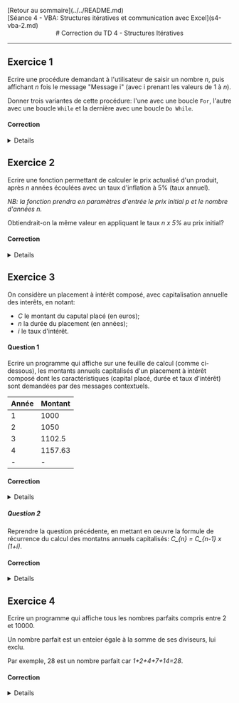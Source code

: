 <p style="text-align:left;">
    [Retour au sommaire](../../README.md)
    <span style="float:right;">
        [Séance 4 - VBA: Structures itératives et communication avec Excel](s4-vba-2.md)
    </span>
</p>

<div style="text-align:center;">
# Correction du TD 4 - Structures Itératives
</div>

---

## Exercice 1

Ecrire une procédure demandant à l'utilisateur de saisir un nombre *n*, puis affichant *n* fois le message "Message i" (avec i prenant les valeurs de 1 à *n*).

Donner trois variantes de cette procédure: l'une avec une boucle `For`, l'autre avec une boucle `While` et la dernière avec une boucle `Do While`.

#### Correction

<details>

```php
Sub exo1()
    Dim n As Integer
    Dim i As Integer
    
    n = InputBox("Entrez un nombre", "Nombre")
    
    For i = 1 To n ' Variante For'
        MsgBox "Message " & i
    Next i
    
    i = 1
    While i <= n 'Variante While'
        MsgBox "Message " & i
        i = i + 1
    Wend
    
    i = 1
    Do While i <= n 'Variante Do While'
        MsgBox "Message " & i
        i = i + 1
    Loop
End Sub
```

</details>

## Exercice 2

Ecrire une fonction permettant de calculer le prix actualisé d'un produit, après *n* années écoulées avec un taux d'inflation à 5% (taux annuel).

*NB: la fonction prendra en paramètres d'entrée le prix initial p et le nombre d'années n.*

Obtiendrait-on la même valeur en appliquant le taux *n x 5\%* au prix initial?

#### Correction

<details>

```php
Function prixActualise(p As Double, n As Integer) As Double
    Dim i As Integer
    Dim prix As Double
    
    prix = p
    
    For i = 1 To n
        prix = prix * 1.05
    Next i
    
    prixActualise = prix
End Function

Sub afficherPrixActualise()
    Dim p As Double
    Dim n As Integer
    
    p = InputBox("Entrez le prix initial", "Prix")
    n = InputBox("Entrez le nombre d'années", "Années")
    
    MsgBox "Le prix actualisé est de " & prixActualise(p, n)
End Sub
```

</details>

## Exercice 3

On considère un placement à intérêt composé, avec capitalisation annuelle des interêts, en notant:

- *C* le montant du caputal placé (en euros);
- *n* la durée du placement (en années);
- *i* le taux d'intérêt.

#### Question 1

Ecrire un programme qui affiche sur une feuille de calcul (comme ci-dessous), les montants annuels capitalisés d'un placement à intérêt composé dont les caractéristiques (capital placé, durée et taux d'intérêt) sont demandées par des messages contextuels.

| Année | Montant |
|-------|---------|
| 1     | 1000    |
| 2     | 1050    |
| 3     | 1102.5  |
| 4     | 1157.63 |
| -     | -       |

#### Correction

<details>

```php
Sub exo3q1()
    Dim C As Double
    Dim n As Integer
    Dim i As Double
    Dim j As Integer
    
    C = InputBox("Entrez le capital placé", "Capital")
    n = InputBox("Entrez la durée du placement", "Durée")
    i = InputBox("Entrez le taux d'intérêt", "Taux")
    
    Cells(1, 1) = "Année"
    Cells(1, 2) = "Montant"
    
    For j = 1 To n
        Cells(j + 1, 1) = j
        Cells(j + 1, 2) = C * (1 + i) ^ j
    Next j
End Sub
```

</details>

##### Question 2

Reprendre la question précédente, en mettant en oeuvre la formule de récurrence du calcul des montatns annuels capitalisés: *C_{n} = C_{n-1} x (1+i)*.

#### Correction

<details>

```php
Sub exo3q2()
    Dim C As Double
    Dim n As Integer
    Dim i As Double
    Dim j As Integer
    
    C = InputBox("Entrez le capital placé", "Capital")
    n = InputBox("Entrez la durée du placement", "Durée")
    i = InputBox("Entrez le taux d'intérêt", "Taux")
    
    Cells(1, 1) = "Année"
    Cells(1, 2) = "Montant"
    
    For j = 1 To n
        Cells(j + 1, 1) = j
        Cells(j + 1, 2) = C * (1 + i) ^ j
    Next j
End Sub
```

</details>

## Exercice 4

Ecrire un programme qui affiche tous les nombres parfaits compris entre 2 et 10000.

Un nombre parfait est un enteier égale à la somme de ses diviseurs, lui exclu.

Par exemple, 28 est un nombre parfait car *1+2+4+7+14=28*.

#### Correction

<details>

```php
Sub exo4()
    Dim i As Integer
    Dim j As Integer
    Dim somme As Integer
    
    For i = 2 To 10000
        somme = 0
        For j = 1 To i - 1
            If i Mod j = 0 Then
                somme = somme + j
            End If
        Next j
        If somme = i Then
            MsgBox i
        End If
    Next i
End Sub
```

</details>